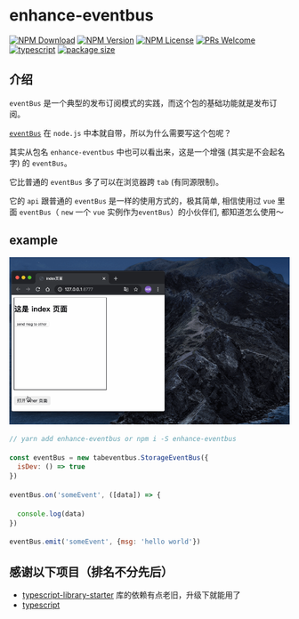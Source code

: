 # enhance-eventbus

[![NPM Download](https://badgen.net/npm/dm/enhance-eventbus)](https://www.npmjs.com/package/enhance-eventbus)
[![NPM Version](https://badgen.net/npm/v/enhance-eventbus)](https://www.npmjs.com/package/enhance-eventbus)
[![NPM License](https://badgen.net/npm/license/enhance-eventbus)](https://github.com/cjfff/enhance-eventbus/blob/master/LICENSE)
[![PRs Welcome](https://img.shields.io/badge/PRs-welcome-brightgreen.svg)](https://github.com/cjfff/enhance-eventbus/pulls)
[![typescript](https://badgen.net/badge/icon/typescript?icon=typescript&label)](https://badgen.net/badge/icon/typescript?icon=typescript&label)
[![package size](https://badgen.net/bundlephobia/minzip/enhance-eventbus)](https://badgen.net/bundlephobia/minzip/enhance-eventbus)


## 介绍

`eventBus` 是一个典型的发布订阅模式的实践，而这个包的基础功能就是发布订阅。

[`eventBus`](http://nodejs.cn/api/events.html) 在 `node.js` 中本就自带，所以为什么需要写这个包呢？

其实从包名 `enhance-eventbus` 中也可以看出来，这是一个增强 (其实是不会起名字) 的 `eventBus`。

它比普通的 `eventBus` 多了可以在浏览器跨 `tab` (有同源限制)。

它的 `api` 跟普通的 `eventBus` 是一样的使用方式的，极其简单, 相信使用过 `vue` 里面 `eventBus`（ `new` 一个 `vue` 实例作为`eventBus`）的小伙伴们, 都知道怎么使用～

## example

![example](./screenshot/example.gif)


```js
// yarn add enhance-eventbus or npm i -S enhance-eventbus

const eventBus = new tabeventbus.StorageEventBus({
  isDev: () => true
})

eventBus.on('someEvent', ([data]) => {

  console.log(data)
})

eventBus.emit('someEvent', {msg: 'hello world'})
```


## 感谢以下项目（排名不分先后）
* [typescript-library-starter](https://github.com/alexjoverm/typescript-library-starter) 库的依赖有点老旧，升级下就能用了
* [typescript](https://github.com/microsoft/TypeScript)
